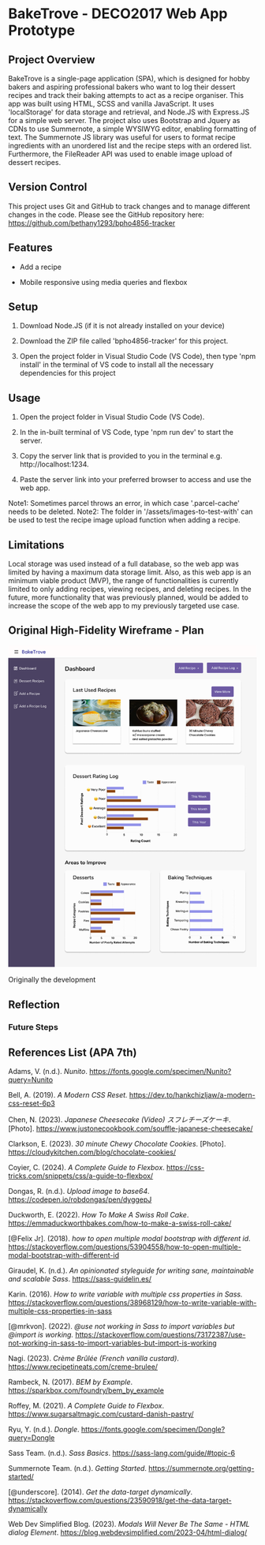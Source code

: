 # BakeTrove - DECO2017 Web App Prototype

## Project Overview

BakeTrove is a single-page application (SPA), which is designed for hobby bakers and aspiring professional bakers who want to log their dessert recipes and track their baking attempts to act as a recipe organiser. This app was built using HTML, SCSS and vanilla JavaScript. It uses 'localStorage' for data storage and retrieval, and Node.JS with Express.JS for a simple web server. The project also uses Bootstrap and Jquery as CDNs to use Summernote, a simple WYSIWYG editor, enabling formatting of text. The Summernote JS library was useful for users to format recipe ingredients with an unordered list and the recipe steps with an ordered list. Furthermore, the FileReader API was used to enable image upload of dessert recipes.

## Version Control

This project uses Git and GitHub to track changes and to manage different changes in the code. Please see the GitHub repository here: <https://github.com/bethany1293/bpho4856-tracker>

## Features

- Add a recipe 

- Mobile responsive using media queries and flexbox

## Setup

1. Download Node.JS (if it is not already installed on your device)

2. Download the ZIP file called 'bpho4856-tracker' for this project.

3. Open the project folder in Visual Studio Code (VS Code), then type 'npm install' in the terminal of VS code to install all the necessary dependencies for this project

## Usage

1. Open the project folder in Visual Studio Code (VS Code).

2. In the in-built terminal of VS Code, type 'npm run dev' to start the server.

3. Copy the server link that is provided to you in the terminal e.g. http://localhost:1234.

4. Paste the server link into your preferred browser to access and use the web app.

Note1: Sometimes parcel throws an error, in which case '.parcel-cache' needs to be deleted.
Note2: The folder in '/assets/images-to-test-with' can be used to test the recipe image upload function when adding a recipe.

## Limitations

Local storage was used instead of a full database, so the web app was limited by having a maximum data storage limit. Also, as this web app is an minimum viable product (MVP), the range of functionalities is currently limited to only adding recipes, viewing recipes, and deleting recipes. In the future, more functionality that was previously planned, would be added to increase the scope of the web app to my previously targeted use case.

## Original High-Fidelity Wireframe - Plan

<img src="assets/designs/home-page-desktop.png" alt="drawing" width="600"/>

Originally the development

## Reflection

### Future Steps

## References List (APA 7th)

Adams, V. (n.d.). *Nunito*. <https://fonts.google.com/specimen/Nunito?query=Nunito>

Bell, A. (2019). *A Modern CSS Reset.* <https://dev.to/hankchizljaw/a-modern-css-reset-6p3>

Chen, N. (2023). *Japanese Cheesecake (Video) スフレチーズケーキ*. [Photo]. <https://www.justonecookbook.com/souffle-japanese-cheesecake/>

Clarkson, E. (2023). *30 minute Chewy Chocolate Cookies*. [Photo]. <https://cloudykitchen.com/blog/chocolate-cookies/>

Coyier, C. (2024). *A Complete Guide to Flexbox*. <https://css-tricks.com/snippets/css/a-guide-to-flexbox/>

Dongas, R. (n.d.). *Upload image to base64*. <https://codepen.io/robdongas/pen/dyggepJ>

Duckworth, E. (2022). *How To Make A Swiss Roll Cake*. <https://emmaduckworthbakes.com/how-to-make-a-swiss-roll-cake/>

[@Felix Jr]. (2018). *how to open multiple modal bootstrap with different id*. <https://stackoverflow.com/questions/53904558/how-to-open-multiple-modal-bootstrap-with-different-id>

Giraudel, K. (n.d.). *An opinionated styleguide for writing sane, maintainable and scalable Sass*. https://sass-guidelin.es/

Karin. (2016). *How to write variable with multiple css properties in Sass.* <https://stackoverflow.com/questions/38968129/how-to-write-variable-with-multiple-css-properties-in-sass>

[@mrkvon]. (2022). *@use not working in Sass to import variables but @import is working.* <https://stackoverflow.com/questions/73172387/use-not-working-in-sass-to-import-variables-but-import-is-working>

Nagi. (2023). *Crème Brûlée (French vanilla custard)*. <https://www.recipetineats.com/creme-brulee/>

Rambeck, N. (2017). *BEM by Example*. <https://sparkbox.com/foundry/bem_by_example>

Roffey, M. (2021). *A Complete Guide to Flexbox*. <https://www.sugarsaltmagic.com/custard-danish-pastry/>

Ryu, Y. (n.d.). *Dongle*. <https://fonts.google.com/specimen/Dongle?query=Dongle>

Sass Team. (n.d.). *Sass Basics*. <https://sass-lang.com/guide/#topic-6>

Summernote Team. (n.d.). *Getting Started*. <https://summernote.org/getting-started/>

[@underscore]. (2014). *Get the data-target dynamically*. <https://stackoverflow.com/questions/23590918/get-the-data-target-dynamically>

Web Dev Simplified Blog. (2023). *Modals Will Never Be The Same - HTML dialog Element*. <https://blog.webdevsimplified.com/2023-04/html-dialog/>